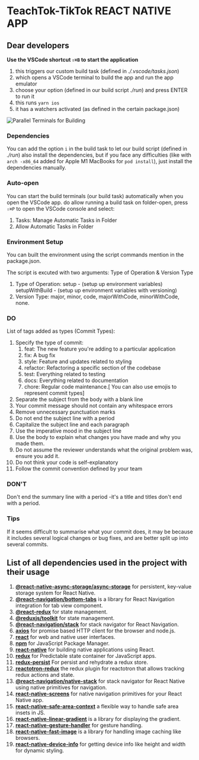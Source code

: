 # TeachTok-TikTok REACT NATIVE APP
## Dear developers

**Use the VSCode shortcut `⇧⌘B` to start the application**

1. this triggers our custom build task (defined in _./.vscode/tasks.json_)
2. which opens a VSCode terminal to build the app and run the app emulator
3. choose your option (defined in our build script _./run_) and press ENTER to run it
4. this runs `yarn ios`
5. it has a watchers activated (as defined in the certain package.json)

![Parallel Terminals for Building](./README.png)

### Dependencies

You can add the option `i` in the build task to let our build script (defined in _./run_) also install the dependencies, but if you face any difficulties (like with `arch -x86_64` added for Apple M1 MacBooks for `pod install`), just install the dependencies manually.

### Auto-open

You can start the build terminals (our build task) automatically when you open the VSCode app. do allow running a build task on folder-open, press `⇧⌘P` to open the VSCode console and select:

1. Tasks: Manage Automatic Tasks in Folder
2. Allow Automatic Tasks in Folder


### Environment Setup

You can built the environment using the script commands mention in the package.json.

The script is excuted with two arguments: Type of Operation & Version Type

1. Type of Operation:  setup - (setup up environment variables)
                       setupWithBuild - (setup up environment variables with versioning)
2. Version Type: major, minor, code, majorWithCode, minorWithCode, none.

### DO

List of tags added as types (Commit Types):
1. Specify the type of commit:
    1. feat: The new feature you're adding to a particular application
    2. fix: A bug fix
    3. style: Feature and updates related to styling
    4. refactor: Refactoring a specific section of the codebase
    5. test: Everything related to testing
    6. docs: Everything related to documentation
    7. chore: Regular code maintenance.[ You can also use emojis to represent commit types]
2. Separate the subject from the body with a blank line
3. Your commit message should not contain any whitespace errors
4. Remove unnecessary punctuation marks
5. Do not end the subject line with a period
6. Capitalize the subject line and each paragraph
7. Use the imperative mood in the subject line
8. Use the body to explain what changes you have made and why you made them.
9. Do not assume the reviewer understands what the original problem was, ensure you add it.
10. Do not think your code is self-explanatory
11. Follow the commit convention defined by your team

### DON'T

Don't end the summary line with a period -it's a title and titles don't end with a period.

### Tips

If it seems difficult to summarise what your commit does, it may be because it includes several logical changes or bug fixes, and are better split up into several commits.

## List of all dependencies used in the project with their usage

1.  [**@react-native-async-storage/async-storage**](https://github.com/react-native-async-storage/async-storage) for persistent, key-value storage system for React Native.
2.  [**@react-navigation/bottom-tabs**](https://github.com/react-navigation/react-navigation/tree/main/packages/bottom-tabs) is a library for React Navigation integration for tab view component.
3.  [**@react-redux**](https://github.com/reduxjs/react-redux) for state management.
4.  [**@reduxjs/toolkit**](https://github.com/reduxjs/redux-toolkit) for state management.
5.  [**@react-navigation/stack**](https://github.com/react-navigation/stack) for stack navigator for React Navigation.
6.  [**axios**](https://github.com/axios/axios) for promise based HTTP client for the browser and node.js.
7.  [**react**](https://github.com/facebook/react) for web and native user interfaces.
8.  [**npm**](https://github.com/npm) for JavaScript Package Manager.
9.  [**react-native**](https://github.com/facebook/react-native)  for building native applications using React.
10. [**redux**](https://github.com/reduxjs/redux) for Predictable state container for JavaScript apps.
11. [**redux-persist**](https://github.com/rt2zz/redux-persist) For persist and rehydrate a redux store.
12. [**reactotron-redux**](https://github.com/infinitered/reactotron-redux) the redux plugin for reactotron that allows tracking redux actions and state.
13. [**@react-navigation/native-stack**](https://github.com/react-navigation/react-navigation/tree/main/packages/native-stack) for stack navigator for React Native using native primitives for navigation.
14. [**react-native-screens**](https://github.com/software-mansion/react-native-screens) for native navigation primitives for your React Native app.
15. [**react-native-safe-area-context**](https://github.com/th3rdwave/react-native-safe-area-context) a flexible way to handle safe area insets in JS.
16. [**react-native-linear-gradient**](https://github.com/react-native-linear-gradient/react-native-linear-gradient)  is a library for displaying the gradient.
17. [**react-native-gesture-handler**](https://github.com/software-mansion/react-native-gesture-handler) for gesture handling.
18. [**react-native-fast-image**](https://github.com/DylanVann/react-native-fast-image) is a library for handling image caching like browsers.
19. [**react-native-device-info**](https://github.com/react-native-device-info/react-native-device-info) for getting device info like height and width for dynamic styling.